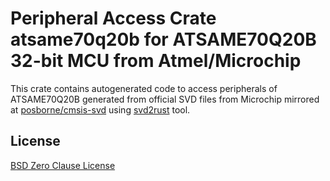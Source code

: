 # Peripheral Access Crate atsame70q20b for ATSAME70Q20B 32-bit MCU from Atmel/Microchip

This crate contains autogenerated code to access peripherals of ATSAME70Q20B generated from official SVD files from Microchip mirrored at [posborne/cmsis-svd](https://github.com/posborne/cmsis-svd) using [svd2rust](https://github.com/rust-embedded/svd2rust/) tool.

## License

[BSD Zero Clause License](https://choosealicense.com/licenses/0bsd/)
